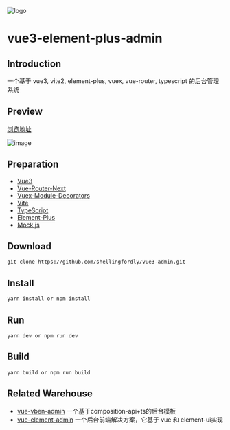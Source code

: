 ![logo](https://user-images.githubusercontent.com/39196952/145187616-ab489c68-39d5-4d3e-bfbb-c8c8bc78737b.jpg)

# vue3-element-plus-admin

## Introduction

一个基于 vue3, vite2, element-plus, vuex, vue-router, typescript 的后台管理系统

## Preview

[浏览地址](http://106.54.183.217:8083/#/home/index)

![image](https://user-images.githubusercontent.com/39196952/145194398-b63a789c-6362-4d7a-a787-b4e3e7d32333.png)

## Preparation

- [Vue3](https://v3.vuejs.org/)
- [Vue-Router-Next](https://next.router.vuejs.org/)
- [Vuex-Module-Decorators](https://github.com/championswimmer/vuex-module-decorators)
- [Vite](https://vitejs.dev/)
- [TypeScript](https://www.typescriptlang.org/)
- [Element-Plus](https://element-plus.gitee.io/zh-CN/)
- [Mock.js](https://github.com/nuysoft/Mock)

## Download

```
git clone https://github.com/shellingfordly/vue3-admin.git
```

## Install

```
yarn install or npm install
```

## Run

```
yarn dev or npm run dev
```

## Build

```
yarn build or npm run build
```

## Related Warehouse

- [vue-vben-admin](https://github.com/anncwb/vue-vben-admin) 一个基于composition-api+ts的后台模板
- [vue-element-admin](https://github.com/PanJiaChen/vue-element-admin) 一个后台前端解决方案，它基于 vue 和 element-ui实现
